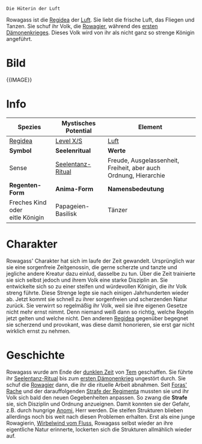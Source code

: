 	Die Hüterin der Luft

Rowagass ist die [Regidea](Die%20Regidea) der [Luft](Die%20Elemente). Sie liebt die frische Luft, das Fliegen und Tanzen. Sie schuf ihr Volk, die [Rowagier](Die%20Rowagier.md), während des [ersten Dämonenkrieges](Der%20Erste%20Dämonenkrieg). Dieses Volk wird von ihr als nicht ganz so strenge Königin angeführt.
# Bild
{{IMAGE}}
# Info

| **Spezies**                        | **Mystisches Potential**                                               | **Element**                                                         |
| ---------------------------------- | ---------------------------------------------------------------------- | ------------------------------------------------------------------- |
| [Regidea](Die%20Regidea)           | [Level X/S](Mystisches%20Potential#Level%20X%20-%20Gottheiten%20Level) | [Luft](Die%20Elemente)                                              |
| **Symbol**                         | **Seelenritual**                                                       | **Werte**                                                           |
| Sense                              | [Seelentanz-Ritual](Die%20Rowagier.md#Rituale)                            | Freude, Ausgelassenheit, Freiheit, aber auch<br>Ordnung, Hierarchie |
| **Regenten-Form**                  | **Anima-Form**                                                         | **Namensbedeutung**                                                 |
| Freches Kind oder<br>eitle Königin | Papageien-Basilisk                                                     | Tänzer                                                              |
# Charakter
Rowagass' Charakter hat sich im laufe der Zeit gewandelt. Ursprünglich war sie eine sorgenfreie Zeitgenossin, die gerne scherzte und tanzte und jegliche andere Kreatur dazu einlud, dasselbe zu tun. Über die Zeit trainierte sie sich selbst jedoch und ihrem Volk eine starke Disziplin an. Sie entwickelte sich so zu einer steifen und würdevollen Königin, die ihr Volk streng führte.
Diese Strenge legte sie nach einigen Jahrhunderten wieder ab. Jetzt kommt sie schnell zu ihrer sorgenfreien und scherzenden Natur zurück. Sie verwirrt so regelmäßig ihr Volk, weil sie ihre eigenen Gesetze nicht mehr ernst nimmt. Denn niemand weiß dann so richtig, welche Regeln jetzt gelten und welche nicht.
Den anderen [Regidea](Die%20Regidea) gegenüber begegnet sie scherzend und provokant, was diese damit honorieren, sie erst gar nicht wirklich ernst zu nehmen.
# Geschichte
Rowagass wurde am Ende der [dunklen Zeit](Die%20Dunkle%20Zeit) von [Tem](Die%20Regimenta) geschaffen. Sie führte ihr [Seelentanz-Ritual](Die%20Rowagier.md#Rituale) bis zum [ersten Dämonenkrieg](Der%20Erste%20Dämonenkrieg) ungestört durch. Sie schuf die [Rowagier](Die%20Rowagier.md) dann, die ihr die rituelle Arbeit abnahmen.
Seit [Foras' Rache](Foras'%20Rache) und der darauffolgenden [Strafe der Regimenta](Die%20Strafe%20der%20Regimenta) mussten sie und ihr Volk sich bald den neuen Gegebenheiten anpassen.
So zwang die **Strafe** sie, sich Disziplin und Ordnung anzueignen. Damit konnten sie der Gefahr, z.B. durch hungrige [Anomi](Die%20Anomi), Herr werden. Die steifen Strukturen blieben allerdings noch bis weit nach diesen Problemen erhalten. Erst als eine junge Rowagierin, [Wirbelwind vom Fluss](Wirbelwind%20vom%20Fluss.md), Rowagass selbst wieder an ihre eigentliche Natur erinnerte, lockerten sich die Strukturen allmählich wieder auf.